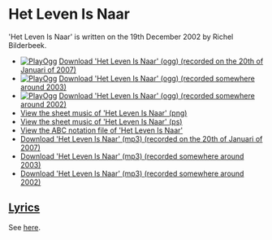 # Het Leven Is Naar

'Het Leven Is Naar' is written on the 19th
December 2002 by Richel Bilderbeek.

 * [![PlayOgg](http://static.fsf.org/playogg/Play_ogg_80x15.png "I support PlayOgg!")](http://playogg.org) [Download 'Het Leven Is Naar' (ogg) (recorded on the 20th of Januari of 2007)](http://www.richelbilderbeek.nl/CD06_01HetLevenIsNaar20070120.ogg)
 * [![PlayOgg](http://static.fsf.org/playogg/Play_ogg_80x15.png "I support PlayOgg!")](http://playogg.org) [Download 'Het Leven Is Naar' (ogg) (recorded somewhere around 2003)](http://www.richelbilderbeek.nl/CD03_08HetLevenIsNaar.ogg)
 * [![PlayOgg](http://static.fsf.org/playogg/Play_ogg_80x15.png "I support PlayOgg!")](http://playogg.org) [Download 'Het Leven Is Naar' (ogg) (recorded somewhere around 2002)](http://www.richelbilderbeek.nl/CD02_05HetLevenIsNaar.ogg)
 * [View the sheet music of 'Het Leven Is Naar' (png)](HetLevenIsNaar.png)
 * [View the sheet music of 'Het Leven Is Naar' (ps)](HetLevenIsNaar.ps)
 * [View the ABC notation file of 'Het Leven Is Naar'](https://github.com/richelbilderbeek/abc/blob/master/HetLevenIsNaar.abc)
 * [Download 'Het Leven Is Naar' (mp3) (recorded on the 20th of Januari of 2007)](http://www.richelbilderbeek.nl/CD06_01HetLevenIsNaar20070120.mp3)
 * [Download 'Het Leven Is Naar' (mp3) (recorded somewhere around 2003)](http://www.richelbilderbeek.nl/CD03_08HetLevenIsNaar.mp3)
 * [Download 'Het Leven Is Naar' (mp3) (recorded somewhere around 2002)](http://www.richelbilderbeek.nl/CD02_05HetLevenIsNaar.mp3)

## [Lyrics](18_het_leven_is_naar.txt)

See [here](18_het_leven_is_naar.txt).
